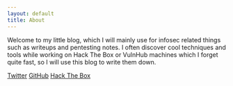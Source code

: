 ```yaml
---
layout: default
title: About
---
```


Welcome to my little blog, which I will mainly use for infosec related things such as writeups and pentesting notes. I often discover cool techniques and tools while working on Hack The Box or VulnHub machines which I forget quite fast, so I will use this blog to write them down.

<a href="https://twitter.com/crtx42">Twitter</a>
<a href="https://github.com/cortex42">GitHub</a>
<a href="https://www.hackthebox.eu/profile/8886">Hack The Box</a>
